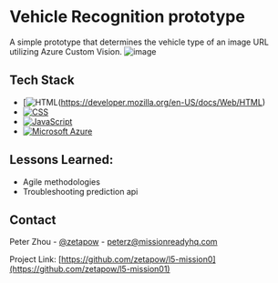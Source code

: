 # Vehicle Recognition prototype
A simple prototype that determines the vehicle type of an image URL utilizing Azure Custom Vision.
![image](https://github.com/user-attachments/assets/a8510477-e93a-4d2d-8fc9-da77909f231c) 

## Tech Stack

- [![HTML]([![HTML](https://img.shields.io/badge/HTML-%23E34F26.svg?logo=html5&logoColor=white)])(https://developer.mozilla.org/en-US/docs/Web/HTML)
- [![CSS](https://img.shields.io/badge/CSS-1572B6?logo=css3&logoColor=fff)](#)
- [![JavaScript](https://img.shields.io/badge/JavaScript-F7DF1E?logo=javascript&logoColor=000)](#)
- [![Microsoft Azure](https://custom-icon-badges.demolab.com/badge/Microsoft%20Azure-0089D6?logo=msazure&logoColor=white)](#)

## Lessons Learned:

- Agile methodologies
- Troubleshooting prediction api


## Contact

Peter Zhou - [@zetapow](https://github.com/zetapow) - peterz@missionreadyhq.com

Project Link: [https://github.com/zetapow/l5-mission0](https://github.com/zetapow/l5-mission01)



